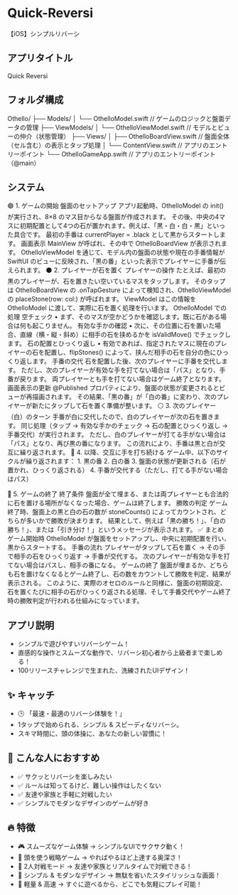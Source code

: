 # Quick-Reversi
【iOS】シンプルリバーシ

## アプリタイトル
Quick Reversi

## フォルダ構成
Othello/ ├── Models/ │ └── OthelloModel.swift // ゲームのロジックと盤面データの管理 ├── ViewModels/ │ └── OthelloViewModel.swift // モデルとビューの仲介（状態管理） ├── Views/ │ ├── OthelloBoardView.swift // 盤面全体（セル含む）の表示とタップ処理 │ └── ContentView.swift // アプリのエントリーポイント └── OthelloGameApp.swift // アプリのエントリーポイント（@main）

## システム
🟢 1. ゲームの開始
盤面のセットアップ
アプリ起動時、OthelloModel の init() が実行され、8×8 のマス目からなる盤面が作成されます。
その後、中央の4マスに初期配置として4つの石が置かれます。例えば、「黒・白・白・黒」といった具合です。
最初の手番は currentPlayer = .black として黒からスタートします。
画面表示
MainView が呼ばれ、その中で OthelloBoardView が表示されます。
OthelloViewModel を通じて、モデル内の盤面の状態や現在の手番情報が SwiftUI のビューに反映され、「黒の番」といった表示でプレイヤーに手番が伝えられます。
⚫ 2. プレイヤーが石を置く
プレイヤーの操作
たとえば、最初の黒のプレイヤーが、石を置きたい空いているマスをタップします。
そのタップは OthelloBoardView の .onTapGesture によって検知され、OthelloViewModel の placeStone(row: col:) が呼ばれます。
ViewModel はこの情報を OthelloModel に渡して、実際に石を置く処理を行います。
OthelloModel での処理
空チェック • まず、そのマスが空かどうかを確認します。既に石がある場合は何も起こりません。
有効な手かの確認 • 次に、その位置に石を置いた場合、直線（横・縦・斜め）に相手の石を挟めるかを isValidMove() でチェックします。
石の配置とひっくり返し • 有効であれば、指定されたマスに現在のプレイヤーの石を配置し、flipStones() によって、挟んだ相手の石を自分の色にひっくり返します。
手番の交代
石を配置した後、次のプレイヤーに手番を交代します。
ただし、次のプレイヤーが有効な手を打てない場合は「パス」となり、手番が戻ります。
両プレイヤーとも手を打てない場合はゲーム終了となります。
画面表示の更新
@Published プロパティにより、盤面の状態が変更されるとビューが再描画されます。
その結果、「黒の番」が「白の番」に変わり、次のプレイヤーが新たにタップして石を置く準備が整います。
⚪ 3. 次のプレイヤー（白）のターン
手番が白に交代したので、白のプレイヤーが次の石を置きます。
同じ処理（タップ → 有効な手かのチェック → 石の配置とひっくり返し → 手番交代）が実行されます。
ただし、白のプレイヤーが打てる手がない場合は「パス」となり、再び黒の番になります。
この流れにより、手番は黒と白が交互に繰り返されます。
🔄 4. 以降、交互に手を打ち続ける
ゲーム中、以下のサイクルが繰り返されます： 1. 黒の番 2. 白の番 3. 盤面の状態が更新される（石が置かれ、ひっくり返される） 4. 手番が交代する（ただし、打てる手がない場合はパス）

🛑 5. ゲームの終了
終了条件
盤面が全て埋まる、または両プレイヤーとも合法的に石を置ける場所がなくなった場合、ゲームは終了します。
勝敗の判定
ゲーム終了時、盤面上の黒と白の石の数が stoneCounts() によってカウントされ、どちらが多いかで勝敗が決まります。
結果として、例えば「黒の勝ち！」、「白の勝ち！」、または「引き分け！」というメッセージが表示されます。
✅ まとめ
ゲーム開始時 OthelloModel が盤面をセットアップし、中央に初期配置を行い、黒からスタートする。
手番の流れ
プレイヤーがタップして石を置く → その手で相手の石をひっくり返す → 手番が交代する。
次のプレイヤーが有効な手を打てない場合はパスし、相手の番になる。
ゲームの終了
盤面が埋まるか、どちらも石を置けなくなるとゲーム終了し、石の数をカウントして勝敗を判定、結果が表示される。
このように、実際のオセロのルールと同様に、盤面の初期設定、石を置くたびに相手の石がひっくり返される処理、そして手番交代やゲーム終了時の勝敗判定が行われる仕組みになっています。



## アプリ説明
* シンプルで遊びやすいリバーシゲーム！
* 直感的な操作とスムーズな動作で、リバーシ初心者から上級者まで楽しめる！
* 100リリースチャレンジで生まれた、洗練されたUIデザイン！

## ✨ キャッチ
* 🕒 「最速・最適のリバーシ体験を！」
* 1タップで始められる、シンプル & スピーディなリバーシ。
* スキマ時間に、頭の体操に、あなたの新しい習慣に！

## 🎯 こんな人におすすめ
* ✅ サクッとリバーシを楽しみたい
* ✅ ルールは知ってるけど、難しい操作はしたくない
* ✅ 友達や家族と手軽に対戦したい
* ✅ シンプルでモダンなデザインのゲームが好き

## 🔥 特徴
* 🎮 スムーズなゲーム体験 → シンプルなUIでサクサク動く！
* 🧠 頭を使う戦略ゲーム → やればやるほど上達する奥深さ！
* 👥 2人対戦モード → 友達や家族とリアルタイムで対戦できる！
* 🎨 シンプル & モダンなデザイン → 無駄を省いたスタイリッシュな画面！
* 🚀 軽量 & 高速 → すぐに遊べるから、どこでも気軽にプレイ可能！
